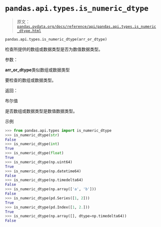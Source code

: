 # `pandas.api.types.is_numeric_dtype`

> 原文：[`pandas.pydata.org/docs/reference/api/pandas.api.types.is_numeric_dtype.html`](https://pandas.pydata.org/docs/reference/api/pandas.api.types.is_numeric_dtype.html)

```py
pandas.api.types.is_numeric_dtype(arr_or_dtype)
```

检查所提供的数组或数据类型是否为数值数据类型。

参数：

**arr_or_dtype**类似数组或数据类型

要检查的数组或数据类型。

返回：

布尔值

是否数组或数据类型是数值数据类型。

示例

```py
>>> from pandas.api.types import is_numeric_dtype
>>> is_numeric_dtype(str)
False
>>> is_numeric_dtype(int)
True
>>> is_numeric_dtype(float)
True
>>> is_numeric_dtype(np.uint64)
True
>>> is_numeric_dtype(np.datetime64)
False
>>> is_numeric_dtype(np.timedelta64)
False
>>> is_numeric_dtype(np.array(['a', 'b']))
False
>>> is_numeric_dtype(pd.Series([1, 2]))
True
>>> is_numeric_dtype(pd.Index([1, 2.]))
True
>>> is_numeric_dtype(np.array([], dtype=np.timedelta64))
False 
```
